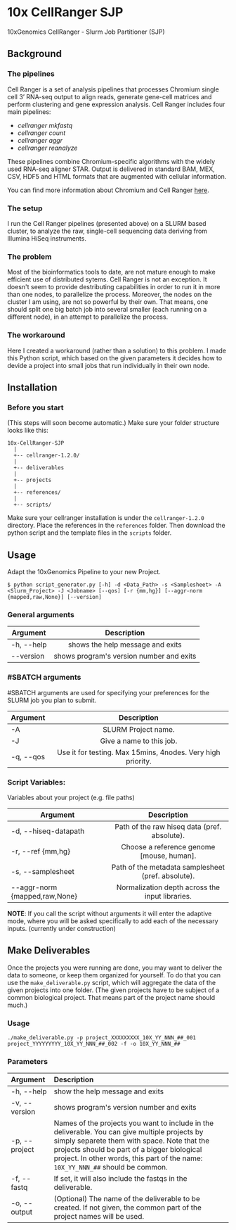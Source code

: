 # 10x CellRanger SJP
10xGenomics CellRanger - Slurm Job Partitioner (SJP)

## Background
### The pipelines
Cell Ranger is a set of analysis pipelines that processes Chromium single cell 3’ RNA-seq output to align reads, generate gene-cell matrices and perform clustering and gene expression analysis. Cell Ranger includes four main pipelines:
* *cellranger mkfastq*
* *cellranger count*
* *cellranger aggr*
* *cellranger reanalyze*

These pipelines combine Chromium-specific algorithms with the widely used RNA-seq aligner STAR. Output is delivered in standard BAM, MEX, CSV, HDF5 and HTML formats that are augmented with cellular information.

You can find more information about Chromium and Cell Ranger [here](https://www.10xgenomics.com/single-cell/).

### The setup
I run the Cell Ranger pipelines (presented above) on a SLURM based cluster, to analyze the raw, single-cell sequencing data deriving from Illumina HiSeq instruments.

### The problem
Most of the bioinformatics tools to date, are not mature enough to make efficient use of distributed sytems. Cell Ranger is not an exception. It doesn't seem to provide destributing capabilities in order to run it in more than one nodes, to parallelize the process. Moreover, the nodes on the cluster I am using, are not so powerful by their own. That means, one should split one big batch job into several smaller (each running on a different node), in an attempt to parallelize the process.

### The workaround
Here I created a workaround (rather than a solution) to this problem. I made this Python script, which based on the given parameters it decides how to devide a project into small jobs that run individually in their own node.

## Installation
### Before you start
(This steps will soon become automatic.)
Make sure your folder structure looks like this:
```
10x-CellRanger-SJP
  |
  +-- cellranger-1.2.0/
  |
  +-- deliverables
  |
  +-- projects
  |
  +-- references/
  |
  +-- scripts/
```
Make sure your cellranger installation is under the `cellranger-1.2.0` directory. Place the references in the `references` folder. Then download the python script and the template files in the `scripts` folder.

## Usage
Adapt the 10xGenomics Pipeline to your new Project.
```
$ python script_generator.py [-h] -d <Data_Path> -s <Samplesheet> -A <Slurm_Project> -J <Jobname> [--qos] [-r {mm,hg}] [--aggr-norm {mapped,raw,None}] [--version]
 ```

### General arguments

|  Argument     |   Description                                |
|----------------|:--------------------------------------------:|
|  -h, --help    |        shows the help message and exits        |
|  --version     |        shows program's version number and exits|


### #SBATCH arguments

  #SBATCH arguments are used for specifying your
  preferences for the SLURM job you plan to submit.

|  Argument     |   Description                                      |
|----------------|:--------------------------------------------------:|
|  -A            |       SLURM Project name.                         |
|  -J            |        Give a name to this job.                    |
|  -q, --qos     |Use it for testing. Max 15mins, 4nodes. Very high priority. |

### Script Variables:
  Variables about your project (e.g. file paths)

|  Argument     |   Description                                      |
|----------------|:--------------------------------------------------:|
|  -d, --hiseq-datapath | Path of the raw hiseq data (pref. absolute).|
| -r, --ref {mm,hg}     | Choose a reference genome [mouse, human].   |
| -s, --samplesheet     |Path of the metadata samplesheet (pref. absolute).|
| --aggr-norm {mapped,raw,None} | Normalization depth across the input libraries.|

__NOTE__: If you call the script without arguments it will
      enter the adaptive mode, where you will be asked
      specifically to add each of the necessary inputs. (currently under construction)


## Make Deliverables
Once the projects you were running are done, you may want to deliver the data to someone, or keep them organized for yourself. To do that you can use the `make_deliverable.py` script, which will aggregate the data of the given projects into one folder. (The given projects have to be subject of a common biological project. That means part of the project name should much.)

### Usage
```
./make_deliverable.py -p project_XXXXXXXXX_10X_YY_NNN_##_001 project_YYYYYYYYY_10X_YY_NNN_##_002 -f -o 10X_YY_NNN_##
```

### Parameters
| Argument       | Description    |
|:---------------|:--------------|
|-h, --help     | show the help message and exits |
|-v, --version  | shows program's version number and exits |
|-p, --project  | Names of the projects you want to include in the deliverable. You can give multiple projects by simply separete them with space. Note that the projects should be part of a bigger biological project. In other words, this part of the name: `10X_YY_NNN_##` should be common. |
|-f, --fastq    | If set, it will also include the fastqs in the deliverable. |
|-o, --output   | (Optional) The name of the deliverable to be created. If not given, the common part of the project names will be used. |
